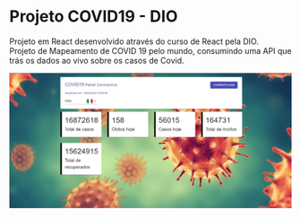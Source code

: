 # Projeto COVID19 - DIO

Projeto em React desenvolvido através do curso de React pela DIO.
<br>
Projeto de Mapeamento de COVID 19 pelo mundo, consumindo uma API que trás os dados ao vivo sobre os casos de Covid.

![Projeto](./src/assets/images/preview.jpg)

